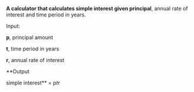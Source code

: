 **A calculator that calculates simple interest given principal**, annual rate of interest and time period in years.

Input:

   **p**, principal amount
   
   **t**, time period in years
   
   **r**, annual rate of interest
   
**Output

   simple interest** = p*t*r
